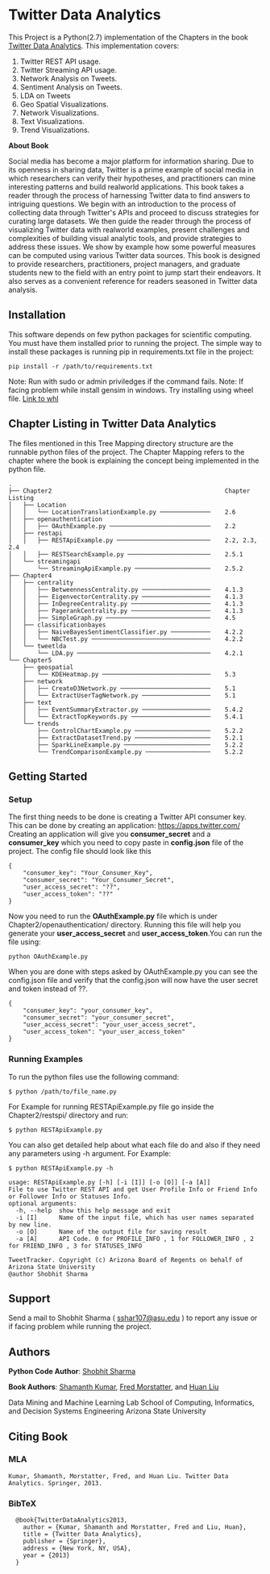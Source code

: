 # Twitter Data Analytics
This Project is a Python(2.7) implementation of the Chapters in the book [Twitter Data Analytics](http://tweettracker.fulton.asu.edu/tda/). This implementation covers:
1. Twitter REST API usage.
2. Twitter Streaming API usage.
3. Network Analysis on Tweets.
4. Sentiment Analysis on Tweets.
5. LDA on Tweets
6. Geo Spatial Visualizations.
7. Network Visualizations.
8. Text Visualizations.
9. Trend Visualizations.

**About Book**

Social media has become a major platform for information sharing. Due to its openness in sharing data, Twitter is a prime example of social media in which researchers can verify their hypotheses, and practitioners can mine interesting patterns and build realworld applications. This book takes a reader through the process of harnessing Twitter data to find answers to intriguing questions. We begin with an introduction to the process of collecting data through Twitter's APIs and proceed to discuss strategies for curating large datasets. We then guide the reader through the process of visualizing Twitter data with realworld examples, present challenges and complexities of building visual analytic tools, and provide strategies to address these issues. We show by example how some powerful measures can be computed using various Twitter data sources. This book is designed to provide researchers, practitioners, project managers, and graduate students new to the field with an entry point to jump start their endeavors. It also serves as a convenient reference for readers seasoned in Twitter data analysis.

## Installation
This software depends on few python packages for scientific computing. You must have them installed prior to running the project. 
The simple way to install these packages is running pip in requirements.txt file in the project:
```
pip install -r /path/to/requirements.txt
```
Note: Run with sudo or admin priviledges if the command fails.
Note: If facing problem while install gensim in windows. Try installing using wheel file. [Link to whl](http://www.lfd.uci.edu/~gohlke/pythonlibs/#gensim)

## Chapter Listing in Twitter Data Analytics
The files mentioned in this Tree Mapping directory structure are the runnable python files of the project. The Chapter Mapping refers to the chapter where the book is explaining the concept being implemented in the python file.
```
.
├── Chapter2                                                Chapter Listing
│   ├── Location
│   │   └── LocationTranslationExample.py ──────────────    2.6
│   ├── openauthentication
│   │   ├── OAuthExample.py ────────────────────────────    2.2
│   ├── restapi
│   │   ├── RESTApiExample.py ──────────────────────────    2.2, 2.3, 2.4
│   │   ├── RESTSearchExample.py ───────────────────────    2.5.1
│   └── streamingapi
│       └── StreamingApiExample.py ─────────────────────    2.5.2
├── Chapter4
│   ├── centrality
│   │   ├── BetweennessCentrality.py ───────────────────    4.1.3
│   │   ├── EigenvectorCentrality.py ───────────────────    4.1.3
│   │   ├── InDegreeCentrality.py ──────────────────────    4.1.3
│   │   ├── PagerankCentrality.py ──────────────────────    4.1.3
│   │   ├── SimpleGraph.py ─────────────────────────────    4.5
│   ├── classificationbayes
│   │   ├── NaiveBayesSentimentClassifier.py ───────────    4.2.2
│   │   └── NBCTest.py ─────────────────────────────────    4.2.2
│   └── tweetlda
│       └── LDA.py ─────────────────────────────────────    4.2.1
└── Chapter5
    ├── geospatial
    │   └── KDEHeatmap.py ──────────────────────────────    5.3
    ├── network
    │   ├── CreateD3Network.py ─────────────────────────    5.1
    │   └── ExtractUserTagNetwork.py ───────────────────    5.1
    ├── text
    │   ├── EventSummaryExtractor.py ───────────────────    5.4.2
    │   └── ExtractTopKeywords.py ──────────────────────    5.4.1
    └── trends
        ├── ControlChartExample.py ─────────────────────    5.2.2
        ├── ExtractDatasetTrend.py ─────────────────────    5.2.1
        ├── SparkLineExample.py ────────────────────────    5.2.2
        └── TrendComparisonExample.py ──────────────────    5.2.2
```
## Getting Started
### Setup

The first thing needs to be done is creating a Twitter API consumer key. This can be done by creating an application: https://apps.twitter.com/
Creating an application will give you **consumer_secret** and a **consumer_key** which you need to copy paste in **config.json** file of the project. The config file should look like this
```
{
    "consumer_key": "Your_Consumer_Key", 
    "consumer_secret": "Your_Consumer_Secret", 
    "user_access_secret": "??", 
    "user_access_token": "??"
}
```
Now you need to run the **OAuthExample.py** file which is under Chapter2/openauthentication/ directory. Running this file will help you generate your **user_access_secret** and **user_access_token**.You can run the file using:
```
python OAuthExample.py
```
When you are done with steps asked by OAuthExample.py you can see the config.json file and verify that the config.json will now have the user secret and token instead of ??.
```
{
    "consumer_key": "your_consumer_key", 
    "consumer_secret": "your_consumer_secret", 
    "user_access_secret": "your_user_access_secret",
    "user_access_token": "your_user_access_token"
}
```
### Running Examples
To run the python files use the following command:
```
$ python /path/to/file_name.py
```
For Example for running RESTApiExample.py file go inside the Chapter2/restspi/ directory and run:
```
$ python RESTApiExample.py
```
You can also get detailed help about what each file do and also if they need any parameters using -h argument. For Example:
```
$ python RESTApiExample.py -h

usage: RESTApiExample.py [-h] [-i [I]] [-o [O]] [-a [A]]
File to use Twitter REST API and get User Profile Info or Friend Info or Follower Info or Statuses Info.
optional arguments:
  -h, --help  show this help message and exit
  -i [I]      Name of the input file, which has user names separated by new line.
  -o [O]      Name of the output file for saving result
  -a [A]      API Code. 0 for PROFILE_INFO , 1 for FOLLOWER_INFO , 2 for FRIEND_INFO , 3 for STATUSES_INFO

TweetTracker. Copyright (c) Arizona Board of Regents on behalf of Arizona State University
@author Shobhit Sharma
```
## Support
Send a mail to Shobhit Sharma ( sshar107@asu.edu ) to report any issue or if facing problem while running the project.
## Authors
**Python Code Author**: [Shobhit Sharma](https://www.linkedin.com/in/shosharma)

**Book Authors**: [Shamanth Kumar](http://www.public.asu.edu/~skumar34/), [Fred Morstatter](http://www.public.asu.edu/~fmorstat/), and [Huan Liu](http://www.public.asu.edu/~huanliu/)

Data Mining and Machine Learning Lab
School of Computing, Informatics, and Decision Systems Engineering
Arizona State University
## Citing Book
### MLA
```
Kumar, Shamanth, Morstatter, Fred, and Huan Liu. Twitter Data Analytics. Springer, 2013.
```
### BibTeX
```
  @book{TwitterDataAnalytics2013,
    author = {Kumar, Shamanth and Morstatter, Fred and Liu, Huan},
    title = {Twitter Data Analytics},
    publisher = {Springer},
    address = {New York, NY, USA},
    year = {2013}
  }
```
